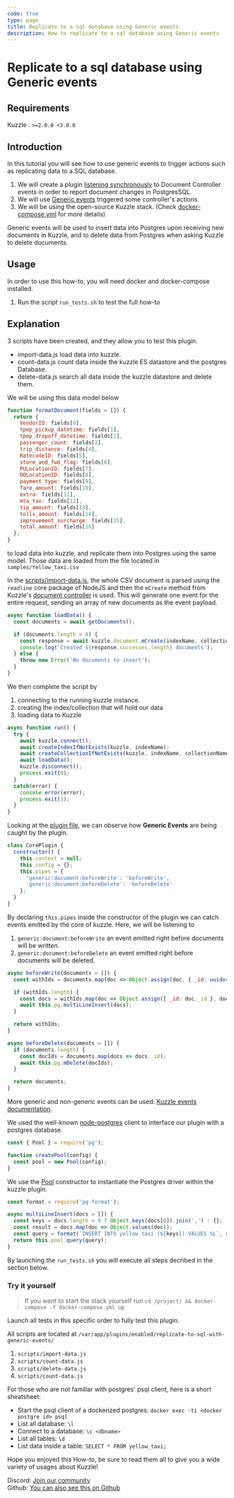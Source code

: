 ```yaml
---
code: true
type: page
title: Replicate to a sql database using Generic events
description: How to replicate to a sql database using Generic events
---
```


# Replicate to a sql database using Generic events

## Requirements

Kuzzle : `>=2.0.0 <3.0.0`

## Introduction

In this tutorial you will see how to use generic events to trigger actions such as replicating data to a SQL database.

1. We will create a plugin [listening synchronously](https://docs.kuzzle.io/core/2/plugins/guides/pipes/) to Document Controller events in order to report document changes in PostgresSQL.
1. We will use [Generic events](https://docs.kuzzle.io/core/2/plugins/guides/events/generic-document-events/) triggered some controller's actions.
1. We will be using the open-source Kuzzle stack. (Check [docker-compose.yml](docker-compose.yml) for more details)

Generic events will be used to insert data into Postgres upon receiving new documents in Kuzzle, and to delete data from Postgres when asking Kuzzle to delete documents.

## Usage

In order to use this how-to, you will need docker and docker-compose installed.

1. Run the script `run_tests.sh` to test the full how-to

## Explanation

3 scripts have been created, and they allow you to test this plugin.

- import-data.js load data into kuzzle.
- count-data.js count data inside the kuzzle ES datastore and the postgres Database.
- delete-data.js search all data inside the kuzzle datastore and delete them.

We will be using this data model below

```javascript
function formatDocument(fields = []) {
  return {
    VendorID: fields[0],
    tpep_pickup_datetime: fields[1],
    tpep_dropoff_datetime: fields[2],
    passenger_count: fields[3],
    trip_distance: fields[4],
    RatecodeID: fields[5],
    store_and_fwd_flag: fields[6],
    PULocationID: fields[7],
    DOLocationID: fields[8],
    payment_type: fields[9],
    fare_amount: fields[10],
    extra: fields[11],
    mta_tax: fields[12],
    tip_amount: fields[13],
    tolls_amount: fields[14],
    improvement_surcharge: fields[15],
    total_amount: fields[16]
  };
}
```

to load data into kuzzle, and replicate them into Postgres using the same model. Those data are loaded from the file located in `samples/Yellow_taxi.csv`

In the [scripts/import-data.js](scripts/import-data.js), the whole CSV document is parsed using the `readline` core package of NodeJS and then the `mCreate` method from Kuzzle's [document controller](https://docs.kuzzle.io/sdk/js/7/controllers/document/m-create/) is used. This will generate one event for the entire request, sending an array of new documents as the event payload.

```javascript
async function loadData() {
  const documents = await getDocuments();

  if (documents.length > 0) {
    const response = await kuzzle.document.mCreate(indexName, collectionName, documents);
    console.log(`Created ${response.successes.length} documents`);
  } else {
    throw new Error('No documents to insert');
  }
}
```

We then complete the script by

1. connecting to the running kuzzle instance.
1. creating the index/collection that will hold our data
1. loading data to Kuzzle

```javascript
async function run() {
  try {
    await kuzzle.connect();
    await createIndexIfNotExists(kuzzle, indexName);
    await createCollectionIfNotExists(kuzzle, indexName, collectionName);
    await loadData();
    kuzzle.disconnect();
    process.exit(0);
  }
  catch(error) {
    console.error(error);
    process.exit(1);
  }
}
```

Looking at the [plugin file](lib/index.js), we can observe how **Generic Events** are being caught by the plugin.

```javascript
class CorePlugin {
  constructor() {
    this.context = null;
    this.config = {};
    this.pipes = {
      'generic:document:beforeWrite': 'beforeWrite',
      'generic:document:beforeDelete': 'beforeDelete'
    };
  }
}
```

By declaring `this.pipes` inside the constructor of the plugin we can catch events emitted by the core of kuzzle. Here, we will be listening to

1. `generic:document:beforeWrite` an event emitted right before documents will be written.
1. `generic:document:beforeDelete` an event emitted right before documents will be deleted.

```javascript
async beforeWrite(documents = []) {
  const withIds = documents.map(doc => Object.assign(doc, { _id: uuidv4() }));

  if (withIds.length) {
    const docs = withIds.map(doc => Object.assign({ _id: doc._id }, doc._source));
    await this.pg.multiLineInsert(docs);
  }

  return withIds;
}

async beforeDelete(documents = []) {
  if (documents.length) {
    const docIds = documents.map(docs => docs._id);
    await this.pg.mDelete(docIds);
  }

  return documents;
}
```

More generic and non-generic events can be used: [Kuzzle events documentation](https://docs.kuzzle.io/core/2/plugins/guides/events/intro).

We used the well-known [node-postgres](https://node-postgres.com/) client to interface our plugin with a postgres database.

```javascript
const { Pool } = require('pg');

function createPool(config) {
  const pool = new Pool(config);
}
```

We use the [Pool](https://node-postgres.com/api/pool) constructor to instantiate the Postgres driver within the kuzzle plugin.

```javascript
const format = require('pg-format');

async multiLineInsert(docs = []) {
  const keys = docs.length > 0 ? Object.keys(docs[0]).join(',') : {};
  const result = docs.map(doc => Object.values(doc));
  const query = format(`INSERT INTO yellow_taxi (${keys}) VALUES %L`, result);
  return this.pool.query(query);
}
```

By launching the `run_tests.sh` you will execute all steps decribed in the section below.

### Try it yourself

> If you want to start the stack yourself run `cd /project/ && docker-compose -f docker-compose.yml up`

Launch all tests in this specific order to fully test this plugin.

All scripts are located at `/var/app/plugins/enabled/replicate-to-sql-with-generic-events/`

1. `scripts/import-data.js`
1. `scripts/count-data.js`
1. `scripts/delete-data.js`
1. `scripts/count-data.js`

For those who are not familiar with postgres' psql client, here is a short sheatsheet:

- Start the psql client of a dockerized postgres: `docker exec -ti <docker postgre id> psql`
- List all database: `\l`
- Connect to a database: `\c <dbname>`
- List all tables: `\d`
- List data inside a table: `SELECT * FROM yellow_taxi;`

Hope you enjoyed this How-to, be sure to read them all to give you a wide variety of usages about Kuzzle!

Discord: [Join our community](http://join.discord.kuzzle.io)  
Github: [You can also see this on Github](https://github.com/kuzzleio/kuzzle-how-to/tree/master/replicate-to-sql-with-generic-events)
